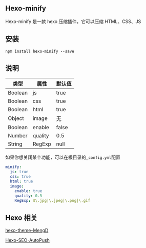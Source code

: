## Hexo-minify

Hexo-minify 是一款 hexo 压缩插件，它可以压缩 HTML、CSS、JS

## 安装

```
npm install hexo-minify --save
```

## 说明

| 类型    | 属性    | 默认值 |
| ------- | ------- | ------ |
| Boolean | js      | true   |
| Boolean | css     | true   |
| Boolean | html    | true   |
| Object  | image   | 无     |
| Boolean | enable  | false  |
| Number  | quality | 0.5    |
| String  | RegExp  | null   |

如果你想关闭某个功能，可以在根目录的`_config.yml`配置

```yml
minify:
  js: true
  css: true
  html: true
  image:
    enable: true
    quality: 0.5
    RegExp: $\.jpg|\.jpeg|\.png|\.gif
```

## Hexo 相关

[hexo-theme-MengD](https://github.com/lete114/hexo-theme-MengD)

[Hexo-SEO-AutoPush](https://github.com/lete114/hexo-seo-autopush)

